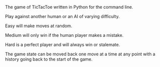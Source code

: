 The game of TicTacToe written in Python for the command line.

Play against another human or an AI of varying difficulty.

Easy will make moves at random.

Medium will only win if the human player makes a mistake.

Hard is a perfect player and will always win or stalemate.

The game state can be moved back one move at a time at any point with a history going back to the start of the game.
